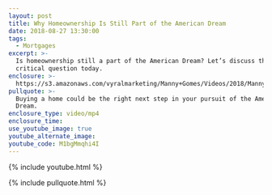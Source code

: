 ```yaml
---
layout: post
title: Why Homeownership Is Still Part of the American Dream
date: 2018-08-27 13:30:00
tags:
  - Mortgages
excerpt: >-
  Is homeownership still a part of the American Dream? Let’s discuss this
  critical question today.
enclosure: >-
  https://s3.amazonaws.com/vyralmarketing/Manny+Gomes/Videos/2018/Manny+Gomes%2527s+Mortgage+Video+Blog+%257C+The+American+Dream.mp4
pullquote: >-
  Buying a home could be the right next step in your pursuit of the American
  Dream.
enclosure_type: video/mp4
enclosure_time:
use_youtube_image: true
youtube_alternate_image:
youtube_code: M1bgMmqhi4I
---
```


{% include youtube.html %}

{% include pullquote.html %}